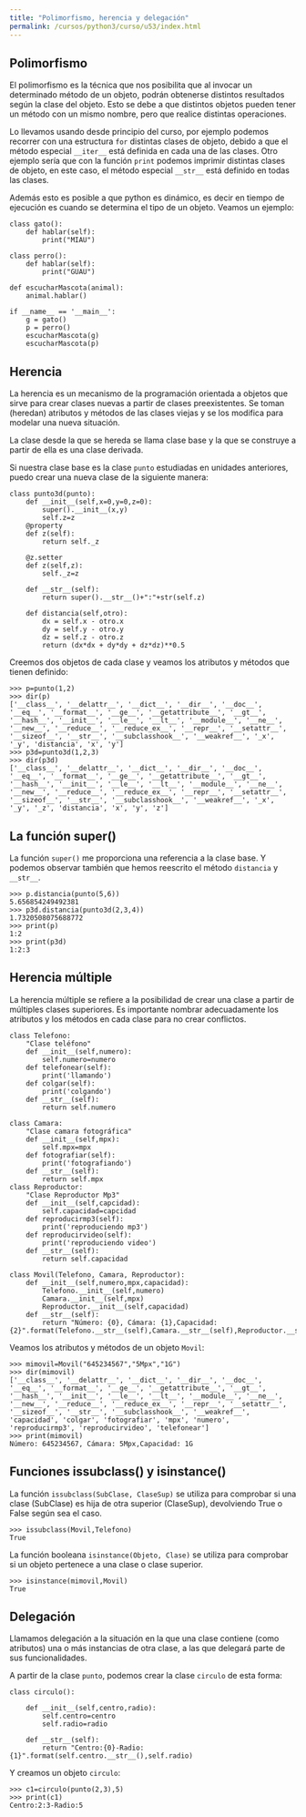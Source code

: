 ```yaml
---
title: "Polimorfismo, herencia y delegación"
permalink: /cursos/python3/curso/u53/index.html
---
```

	
## Polimorfismo

El polimorfismo es la técnica que nos posibilita que al invocar un determinado método de un objeto, podrán obtenerse distintos resultados según la clase del objeto. Esto se debe a que distintos objetos pueden tener un método con un mismo nombre, pero que realice distintas operaciones.

Lo llevamos usando desde principio del curso, por ejemplo podemos recorrer con una estructura `for` distintas clases de objeto, debido a que el método especial `__iter__` está definida en cada una de las clases. Otro ejemplo sería que con la función `print` podemos imprimir distintas clases de objeto, en este caso, el método especial `__str__` está definido en todas las clases.

Además esto es posible a que python es dinámico, es decir en tiempo de ejecución es cuando se determina el tipo de un objeto. Veamos un ejemplo:

	class gato():
		def hablar(self):
			print("MIAU")	

	class perro():
		def hablar(self):
			print("GUAU")	

	def escucharMascota(animal):
		animal.hablar()	

	if __name__ == '__main__':
		g = gato()
		p = perro()
		escucharMascota(g)
		escucharMascota(p)

## Herencia

La herencia es un mecanismo de la programación orientada a objetos que sirve para crear clases nuevas a partir de clases preexistentes. Se toman (heredan) atributos y métodos de las clases viejas y se los modifica para modelar una nueva situación.

La clase desde la que se hereda se llama clase base y la que se construye a partir de ella es una clase derivada.

Si nuestra clase base es la clase `punto` estudiadas en unidades anteriores, puedo crear una nueva clase de la siguiente manera:

	class punto3d(punto):
		def __init__(self,x=0,y=0,z=0):
			super().__init__(x,y)
			self.z=z
		@property
		def z(self):
			return self._z	

		@z.setter
		def z(self,z):
			self._z=z	

		def __str__(self):
			return super().__str__()+":"+str(self.z)	

		def distancia(self,otro):
			dx = self.x - otro.x
			dy = self.y - otro.y
			dz = self.z - otro.z
			return (dx*dx + dy*dy + dz*dz)**0.5	

Creemos dos objetos de cada clase y veamos los atributos y métodos que tienen definido:

	>>> p=punto(1,2)
	>>> dir(p)
	['__class__', '__delattr__', '__dict__', '__dir__', '__doc__', '__eq__', '__format__', '__ge__', '__getattribute__', '__gt__', '__hash__', '__init__', '__le__', '__lt__', '__module__', '__ne__', '__new__', '__reduce__', '__reduce_ex__', '__repr__', '__setattr__', '__sizeof__', '__str__', '__subclasshook__', '__weakref__', '_x', '_y', 'distancia', 'x', 'y']
	>>> p3d=punto3d(1,2,3)
	>>> dir(p3d)
	['__class__', '__delattr__', '__dict__', '__dir__', '__doc__', '__eq__', '__format__', '__ge__', '__getattribute__', '__gt__', '__hash__', '__init__', '__le__', '__lt__', '__module__', '__ne__', '__new__', '__reduce__', '__reduce_ex__', '__repr__', '__setattr__', '__sizeof__', '__str__', '__subclasshook__', '__weakref__', '_x', '_y', '_z', 'distancia', 'x', 'y', 'z']

## La función super()

La función `super()` me proporciona una referencia a la clase base. Y podemos observar también que hemos reescrito el método `distancia` y `__str__`.

	>>> p.distancia(punto(5,6))
	5.656854249492381
	>>> p3d.distancia(punto3d(2,3,4))
	1.7320508075688772
	>>> print(p)
	1:2
	>>> print(p3d)
	1:2:3

## Herencia múltiple

La herencia múltiple se refiere a la posibilidad de crear una clase a partir de múltiples clases superiores. Es importante nombrar adecuadamente los atributos y los métodos en cada clase para no crear conflictos.

	class Telefono:
	    "Clase teléfono"
	    def __init__(self,numero):
	        self.numero=numero
	    def telefonear(self):
	        print('llamando')
	    def colgar(self):
	        print('colgando') 
	    def __str__(self):
	        return self.numero	

	class Camara:
	    "Clase camara fotográfica"
	    def __init__(self,mpx):
	        self.mpx=mpx
	    def fotografiar(self):
	        print('fotografiando')        
	    def __str__(self):
	        return self.mpx
	class Reproductor:
	    "Clase Reproductor Mp3"
	    def __init__(self,capcidad):
	        self.capacidad=capcidad
	    def reproducirmp3(self):
	        print('reproduciendo mp3')                  
	    def reproducirvideo(self):
	        print('reproduciendo video')                  
	    def __str__(self):
	        return self.capacidad	

	class Movil(Telefono, Camara, Reproductor):
	    def __init__(self,numero,mpx,capacidad):
	        Telefono.__init__(self,numero)
	        Camara.__init__(self,mpx)
	        Reproductor.__init__(self,capacidad)
	    def __str__(self):
	        return "Número: {0}, Cámara: {1},Capacidad: {2}".format(Telefono.__str__(self),Camara.__str__(self),Reproductor.__str__(self))

Veamos los atributos y métodos de un objeto `Movil`:

	>>> mimovil=Movil("645234567","5Mpx","1G")
	>>> dir(mimovil)
	['__class__', '__delattr__', '__dict__', '__dir__', '__doc__', '__eq__', '__format__', '__ge__', '__getattribute__', '__gt__', '__hash__', '__init__', '__le__', '__lt__', '__module__', '__ne__', '__new__', '__reduce__', '__reduce_ex__', '__repr__', '__setattr__', '__sizeof__', '__str__', '__subclasshook__', '__weakref__', 'capacidad', 'colgar', 'fotografiar', 'mpx', 'numero', 'reproducirmp3', 'reproducirvideo', 'telefonear']
	>>> print(mimovil)
	Número: 645234567, Cámara: 5Mpx,Capacidad: 1G

## Funciones issubclass() y isinstance() 

La función `issubclass(SubClase, ClaseSup)` se utiliza para comprobar si una clase (SubClase) es hija de otra superior (ClaseSup), devolviendo True o False según sea el caso. 

	>>> issubclass(Movil,Telefono)
	True

La función booleana `isinstance(Objeto, Clase)` se utiliza para comprobar si un objeto pertenece a una clase o clase superior. 

	>>> isinstance(mimovil,Movil)
	True

## Delegación

Llamamos delegación a la situación en la que una clase contiene (como atributos) una o más instancias de otra clase, a las que delegará parte de sus funcionalidades.

A partir de la clase `punto`, podemos crear la clase `circulo` de esta forma:

	class circulo():	

		def __init__(self,centro,radio):
			self.centro=centro
			self.radio=radio	

		def __str__(self):
			return "Centro:{0}-Radio:{1}".format(self.centro.__str__(),self.radio)	

Y creamos un objeto `circulo`:

	>>> c1=circulo(punto(2,3),5)
	>>> print(c1)
	Centro:2:3-Radio:5
